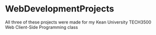 # WebDevelopmentProjects
All three of these projects were made for my Kean University TECH3500 Web Client-Side Programming class
